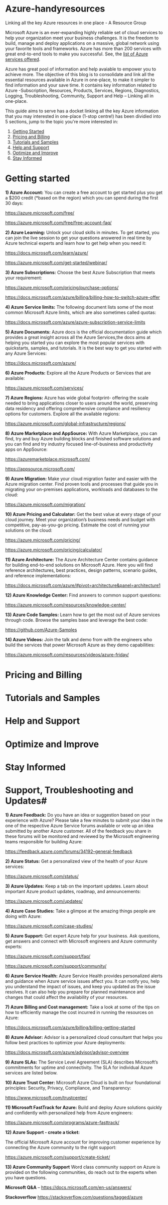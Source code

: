 # Azure-handyresources
 Linking all the key Azure resources in one place - A Resource Group

Microsoft Azure is an ever-expanding highly reliable set of cloud services to help your organization meet your business challenges. It is the freedom to build, manage and deploy applications on a massive, global network using your favorite tools and frameworks. Azure has more than 200 services with great end-to-end tools to make you successful. 
See, the [list of Azure services offered](https://azure.microsoft.com/services/).

Azure has great pool of information and help avaiable to empower you to achieve more. The objective of this blog is to consolidate and link all the essential resources available in Azure in one-place, to make it simpler to find information and your save time.
It contains key information related to Azure -Subscription, Resources, Products, Services, Regions, Diagnostics, Logging, Troubleshooting, Community, Support and Help – Linking all in one-place.

This guide aims to serve has a docket linking all the key Azure information that you may interested in one-place (1-stop centre!) has been dividied into 5 sections, jump to the topic you're more interested in: 

1. [Getting Started](#getting-started)
2. [Pricing and Billing](#pricing-and-billing)
3. [Tutorials and Samples](tutorials-and-samples)
4. [Help and Support](help-and-support)
5. [Optimize and Improve](optimize-and-improve)
6. [Stay Informed](stay-informed)

# Getting started

**1) Azure Account:** You can create a free account to get started plus you get a $200 credit (*based on the region) which you can spend during the first 30 days:

https://azure.microsoft.com/free/

https://azure.microsoft.com/free/free-account-faq/

**2) Azure Learning:** Unlock your cloud skills in minutes. To get started, you can join the live session to get your questions answered in real time by Azure technical experts and learn how to get help when you need it: 

https://docs.microsoft.com/learn/azure/

https://azure.microsoft.com/get-started/webinar/

**3) Azure Subscriptions:** Choose the best Azure Subscription that meets your requirement:

https://azure.microsoft.com/pricing/purchase-options/

https://docs.microsoft.com/azure/billing/billing-how-to-switch-azure-offer

**4) Azure Service limits:** The following document lists some of the most common Microsoft Azure limits, which are also sometimes called quotas:

https://docs.microsoft.com/azure/azure-subscription-service-limits

**5) Azure Documents:** Azure docs is the official documentation guide which provides a great insight across all the Azure Services,the docs aims at helping you started you can explore the most popular services with quickstarts, samples, and tutorials. It is the best way to get you started with any Azure Services:

https://docs.microsoft.com/azure/

**6) Azure Products:** Explore all the Azure Products or Services that are available:

https://azure.microsoft.com/services/

**7) Azure Regions:** Azure has wide global footprint- offering the scale needed to bring applications closer to users around the world, preserving data residency and offering comprehensive compliance and resiliency options for customers. Explore all the available regions:

https://azure.microsoft.com/global-infrastructure/regions/

**8) Azure Marketplace and AppSource:** With Azure Marketplace, you can find, try and buy Azure building blocks and finished software solutions and you can find and try industry focused line-of-business and productivity apps on AppSource:

https://azuremarketplace.microsoft.com/

https://appsource.microsoft.com/

**9) Azure Migration:** Make your cloud migration faster and easier with the Azure migration center. Find proven tools and processes that guide you in migrating your on-premises applications, workloads and databases to the cloud:

https://azure.microsoft.com/migration/

**10) Azure Pricing and Calculator:** Get the best value at every stage of your cloud journey. Meet your organization’s business needs and budget with competitive, pay-as-you-go pricing. Estimate the cost of running your solutions on the cloud: 

https://azure.microsoft.com/pricing/

https://azure.microsoft.com/pricing/calculator/

**11) Azure Architecture:** The Azure Architecture Center contains guidance for building end-to-end solutions on Microsoft Azure. Here you will find reference architectures, best practices, design patterns, scenario guides, and reference implementations:

https://docs.microsoft.com/azure/#pivot=architecture&panel=architecture1

**12) Azure Knowledge Center:** Find answers to common support questions:

https://azure.microsoft.com/resources/knowledge-center/

**13) Azure Code Samples:** Learn how to get the most out of Azure services through code. Browse the samples base and leverage the best code:

https://github.com/Azure-Samples

**14) Azure Videos:** Join the talk and demo from with the engineers who build the services that power Microsoft Azure as they demo capabilities: 

https://azure.microsoft.com/resources/videos/azure-friday/

# Pricing and Billing
# Tutorials and Samples
# Help and Support
# Optimize and Improve
# Stay Informed

# Support, Troubleshooting and Updates#

**1) Azure Feedback:** Do you have an idea or suggestion based on your experience with Azure? Please take a few minutes to submit your idea in the one of the respective Azure Service forums available or vote up an idea submitted by another Azure customer. All of the feedback you share in these forums will be monitored and reviewed by the Microsoft engineering teams responsible for building Azure:

https://feedback.azure.com/forums/34192–general-feedback

**2) Azure Status:** Get a personalized view of the health of your Azure services:

https://azure.microsoft.com/status/

**3) Azure Updates:** Keep a tab on the important updates. Learn about important Azure product updates, roadmap, and announcements:

https://azure.microsoft.com/updates/

**4) Azure Case Studies:** Take a glimpse at the amazing things people are doing with Azure:

https://azure.microsoft.com/case-studies/


**5) Azure Support:** Get expert Azure help for your business. Ask questions, get answers and connect with Microsoft engineers and Azure community experts:

https://azure.microsoft.com/support/faq/

https://azure.microsoft.com/support/community/

**6) Azure Service Health:** Azure Service Health provides personalized alerts and guidance when Azure service issues affect you. It can notify you, help you understand the impact of issues, and keep you updated as the issue resolves. It can also help you prepare for planned maintenance and changes that could affect the availability of your resources.

**7) Azure Billing and Cost management:** Take a look at some of the tips on how to efficiently manage the cost incurred in running the resources on Azure:

  https://docs.microsoft.com/azure/billing/billing-getting-started

**8) Azure Advisor:** Advisor is a personalized cloud consultant that helps you follow best practices to optimize your Azure deployments:

https://docs.microsoft.com/azure/advisor/advisor-overview

**9) Azure SLAs:** The Service Level Agreement (SLA) describes Microsoft’s commitments for uptime and connectivity. The SLA for individual Azure services are listed below.

**10) Azure Trust Center:** Microsoft Azure Cloud is built on four foundational principles: Security, Privacy, Compliance, and Transparency:

https://www.microsoft.com/trustcenter/

**11) Microsoft FastTrack for Azure:** Build and deploy Azure solutions quickly and confidently with personalized help from Azure engineers:

https://azure.microsoft.com/programs/azure-fasttrack/


**12) Azure Support - create a ticket:**

The official Microsoft Azure account for improving customer experience by connecting the Azure community to the right support:

https://azure.microsoft.com/support/create-ticket/

**13) Azure Community Support** Word class community support on Azure is provided on the following communities, do reach out to the experts when you have questions.

**Microsoft Q&A** – https://docs.microsoft.com/en-us/answers/

**Stackoverflow**  https://stackoverflow.com/questions/tagged/azure

